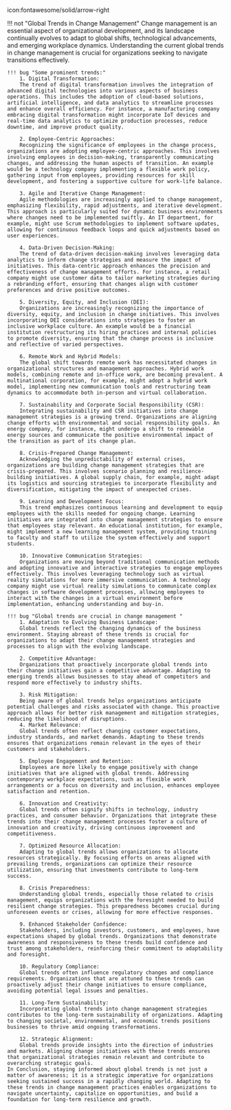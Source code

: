 icon:fontawesome/solid/arrow-right

!!! not "Global Trends in Change Management"
    Change management is an essential aspect of organizational development, and its landscape continually evolves to adapt to global shifts, technological advancements, and emerging workplace dynamics. Understanding the current global trends in change management is crucial for organizations seeking to navigate transitions effectively.

    !!! bug "Some prominent trends:"
        1. Digital Transformation:
        The trend of digital transformation involves the integration of advanced digital technologies into various aspects of business operations. This includes the adoption of cloud-based solutions, artificial intelligence, and data analytics to streamline processes and enhance overall efficiency. For instance, a manufacturing company embracing digital transformation might incorporate IoT devices and real-time data analytics to optimize production processes, reduce downtime, and improve product quality.

        2. Employee-Centric Approaches:
        Recognizing the significance of employees in the change process, organizations are adopting employee-centric approaches. This involves involving employees in decision-making, transparently communicating changes, and addressing the human aspects of transition. An example would be a technology company implementing a flexible work policy, gathering input from employees, providing resources for skill development, and fostering a supportive culture for work-life balance.

        3. Agile and Iterative Change Management:
        Agile methodologies are increasingly applied to change management, emphasizing flexibility, rapid adjustments, and iterative development. This approach is particularly suited for dynamic business environments where changes need to be implemented swiftly. An IT department, for example, might use Scrum methodologies to implement software updates, allowing for continuous feedback loops and quick adjustments based on user experiences.

        4. Data-Driven Decision-Making:
        The trend of data-driven decision-making involves leveraging data analytics to inform change strategies and measure the impact of initiatives. This data-centric approach enhances the precision and effectiveness of change management efforts. For instance, a retail company might use customer data to tailor marketing strategies during a rebranding effort, ensuring that changes align with customer preferences and drive positive outcomes.

        5. Diversity, Equity, and Inclusion (DEI):
        Organizations are increasingly recognizing the importance of diversity, equity, and inclusion in change initiatives. This involves incorporating DEI considerations into strategies to foster an inclusive workplace culture. An example would be a financial institution restructuring its hiring practices and internal policies to promote diversity, ensuring that the change process is inclusive and reflective of varied perspectives.

        6. Remote Work and Hybrid Models:
        The global shift towards remote work has necessitated changes in organizational structures and management approaches. Hybrid work models, combining remote and in-office work, are becoming prevalent. A multinational corporation, for example, might adopt a hybrid work model, implementing new communication tools and restructuring team dynamics to accommodate both in-person and virtual collaboration.

        7. Sustainability and Corporate Social Responsibility (CSR):
        Integrating sustainability and CSR initiatives into change management strategies is a growing trend. Organizations are aligning change efforts with environmental and social responsibility goals. An energy company, for instance, might undergo a shift to renewable energy sources and communicate the positive environmental impact of the transition as part of its change plan.

        8. Crisis-Prepared Change Management:
        Acknowledging the unpredictability of external crises, organizations are building change management strategies that are crisis-prepared. This involves scenario planning and resilience-building initiatives. A global supply chain, for example, might adapt its logistics and sourcing strategies to incorporate flexibility and diversification, mitigating the impact of unexpected crises.

        9. Learning and Development Focus:
        This trend emphasizes continuous learning and development to equip employees with the skills needed for ongoing change. Learning initiatives are integrated into change management strategies to ensure that employees stay relevant. An educational institution, for example, might implement a new learning management system, providing training to faculty and staff to utilize the system effectively and support students.

        10. Innovative Communication Strategies:
        Organizations are moving beyond traditional communication methods and adopting innovative and interactive strategies to engage employees effectively. This involves leveraging technology such as virtual reality simulations for more immersive communication. A technology company might use virtual reality simulations to communicate complex changes in software development processes, allowing employees to interact with the changes in a virtual environment before implementation, enhancing understanding and buy-in.

    !!! bug "Global trends are crucial in change management "
        1. Adaptation to Evolving Business Landscape:
        Global trends reflect the changing dynamics of the business environment. Staying abreast of these trends is crucial for organizations to adapt their change management strategies and processes to align with the evolving landscape.

        2. Competitive Advantage:
        Organizations that proactively incorporate global trends into their change initiatives gain a competitive advantage. Adapting to emerging trends allows businesses to stay ahead of competitors and respond more effectively to industry shifts.

        3. Risk Mitigation:
        Being aware of global trends helps organizations anticipate potential challenges and risks associated with change. This proactive approach allows for better risk management and mitigation strategies, reducing the likelihood of disruptions.
        4. Market Relevance:
        Global trends often reflect changing customer expectations, industry standards, and market demands. Adapting to these trends ensures that organizations remain relevant in the eyes of their customers and stakeholders.

        5. Employee Engagement and Retention:
        Employees are more likely to engage positively with change initiatives that are aligned with global trends. Addressing contemporary workplace expectations, such as flexible work arrangements or a focus on diversity and inclusion, enhances employee satisfaction and retention.

        6. Innovation and Creativity:
        Global trends often signify shifts in technology, industry practices, and consumer behavior. Organizations that integrate these trends into their change management processes foster a culture of innovation and creativity, driving continuous improvement and competitiveness.

        7. Optimized Resource Allocation:
        Adapting to global trends allows organizations to allocate resources strategically. By focusing efforts on areas aligned with prevailing trends, organizations can optimize their resource utilization, ensuring that investments contribute to long-term success.

        8. Crisis Preparedness:
        Understanding global trends, especially those related to crisis management, equips organizations with the foresight needed to build resilient change strategies. This preparedness becomes crucial during unforeseen events or crises, allowing for more effective responses.

        9. Enhanced Stakeholder Confidence:
        Stakeholders, including investors, customers, and employees, have expectations shaped by global trends. Organizations that demonstrate awareness and responsiveness to these trends build confidence and trust among stakeholders, reinforcing their commitment to adaptability and foresight.

        10. Regulatory Compliance:
        Global trends often influence regulatory changes and compliance requirements. Organizations that are attuned to these trends can proactively adjust their change initiatives to ensure compliance, avoiding potential legal issues and penalties.

        11. Long-Term Sustainability:
        Incorporating global trends into change management strategies contributes to the long-term sustainability of organizations. Adapting to changing societal, environmental, and economic trends positions businesses to thrive amid ongoing transformations.

        12. Strategic Alignment:
        Global trends provide insights into the direction of industries and markets. Aligning change initiatives with these trends ensures that organizational strategies remain relevant and contribute to overarching strategic goals.
    In Conclusion, staying informed about global trends is not just a matter of awareness; it is a strategic imperative for organizations seeking sustained success in a rapidly changing world. Adapting to these trends in change management practices enables organizations to navigate uncertainty, capitalize on opportunities, and build a foundation for long-term resilience and growth.
